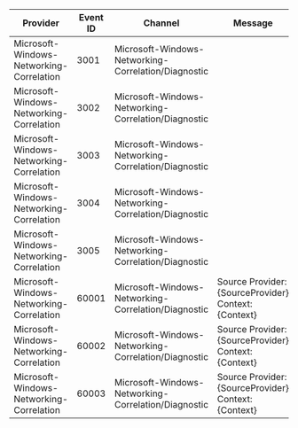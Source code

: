 Provider                                  |  Event ID  |  Channel                                              |  Message
------------------------------------------|------------|-------------------------------------------------------|------------------------------------------------------
Microsoft-Windows-Networking-Correlation  |  3001      |  Microsoft-Windows-Networking-Correlation/Diagnostic  |
Microsoft-Windows-Networking-Correlation  |  3002      |  Microsoft-Windows-Networking-Correlation/Diagnostic  |
Microsoft-Windows-Networking-Correlation  |  3003      |  Microsoft-Windows-Networking-Correlation/Diagnostic  |
Microsoft-Windows-Networking-Correlation  |  3004      |  Microsoft-Windows-Networking-Correlation/Diagnostic  |
Microsoft-Windows-Networking-Correlation  |  3005      |  Microsoft-Windows-Networking-Correlation/Diagnostic  |
Microsoft-Windows-Networking-Correlation  |  60001     |  Microsoft-Windows-Networking-Correlation/Diagnostic  |  Source Provider: {SourceProvider} Context: {Context}
Microsoft-Windows-Networking-Correlation  |  60002     |  Microsoft-Windows-Networking-Correlation/Diagnostic  |  Source Provider: {SourceProvider} Context: {Context}
Microsoft-Windows-Networking-Correlation  |  60003     |  Microsoft-Windows-Networking-Correlation/Diagnostic  |  Source Provider: {SourceProvider} Context: {Context}